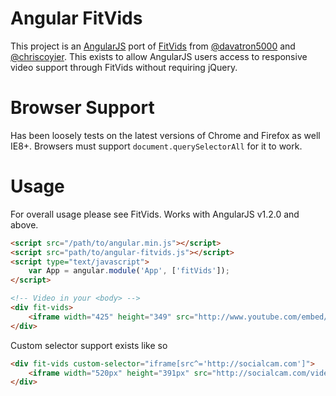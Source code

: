 # Angular FitVids

This project is an [AngularJS](http://angularjs.org) port of [FitVids](https://github.com/davatron5000/FitVids.js) from [@davatron5000](https://twitter.com/davatron5000) and [@chriscoyier](https://twitter.com/chriscoyier). This exists to allow AngularJS users access to responsive video support through FitVids without requiring jQuery.

# Browser Support

Has been loosely tests on the latest versions of Chrome and Firefox as well IE8+. Browsers must support `document.querySelectorAll` for it to work.

# Usage

For overall usage please see FitVids. Works with AngularJS v1.2.0 and above.

```html
<script src="/path/to/angular.min.js"></script>
<script src="path/to/angular-fitvids.js"></script>
<script type="text/javascript">
    var App = angular.module('App', ['fitVids']);
</script>

<!-- Video in your <body> -->
<div fit-vids>
    <iframe width="425" height="349" src="http://www.youtube.com/embed/FKWwdQu6_ok" frameborder="0" allowfullscreen></iframe>
</div>
```

Custom selector support exists like so

```html
<div fit-vids custom-selector="iframe[src^='http://socialcam.com']">
    <iframe width="520px" height="391px" src="http://socialcam.com/videos/XRMP3Y5t/embed?utm_campaign=web&utm_source=embed" frameborder="0" allowfullscreen></iframe>
</div>
```
